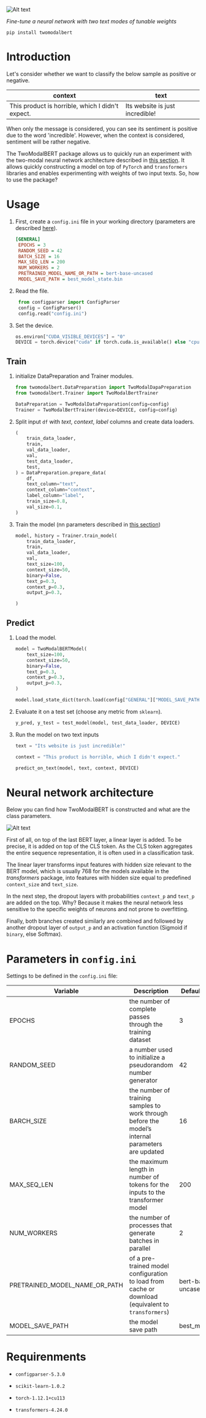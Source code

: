 ![Alt text](https://github.com/zuzadeu/twomodalbert/blob/develop/images/2022-11-09-19-01-23-image.png)

*Fine-tune a neural network with two text modes of tunable weights*

`pip install twomodalbert`

# Introduction

Let's consider whether we want to classify the below sample as positive or negative.

| context                                          | text                            |
| ------------------------------------------------ | ------------------------------- |
| This product is horrible, which I didn't expect. | Its website is just incredible! |

When only the message is considered, you can see its sentiment is positive due to the word 'incredible'. However, when the context is considered, sentiment will be rather negative.

The TwoModalBERT package allows us to quickly run an experiment with the two-modal neural network architecture described in [this section](https://github.com/zuzadeu/twomodalbert#neural-network-architecture). It allows quickly constructing a model on top of `PyTorch` and `transformers` libraries and enables experimenting with weights of two input texts. So, how to use the package?

# Usage

1. First, create a `config.ini` file in your working directory (parameters are described [here](https://github.com/zuzadeu/twomodalbert#parameters-in-configini)). 
   
   ```ini
   [GENERAL]
    EPOCHS = 3
    RANDOM_SEED = 42
    BATCH_SIZE = 16
    MAX_SEQ_LEN = 200
    NUM_WORKERS = 2
    PRETRAINED_MODEL_NAME_OR_PATH = bert-base-uncased
    MODEL_SAVE_PATH = best_model_state.bin
   ```

2. Read the file.
   
   ```python
    from configparser import ConfigParser
    config = ConfigParser()
    config.read("config.ini")
   ```

3. Set the device.
   
   ```python
   os.environ["CUDA_VISIBLE_DEVICES"] = "0"
   DEVICE = torch.device("cuda" if torch.cuda.is_available() else "cpu")
   ```

## Train

1. initialize  DataPreparation and Trainer modules.
   
   ```python
   from twomodalbert.DataPreparation import TwoModalDapaPreparation
   from twomodalbert.Trainer import TwoModalBertTrainer
   
   DataPreparation = TwoModalDataPreparation(config=config)
   Trainer = TwoModalBertTrainer(device=DEVICE, config=config)
   ```

2. Split input `df`  with *text*, *context*, *label* columns and create data loaders.
   
   ```python
   (
       train_data_loader,
       train,
       val_data_loader,
       val,
       test_data_loader,
       test,
   ) = DataPreparation.prepare_data(
       df,
       text_column="text",
       context_column="context",
       label_column="label",
       train_size=0.8,
       val_size=0.1,
   )
   ```

3. Train the model (nn parameters described in [this section](https://github.com/zuzadeu/twomodalbert#neural-network-architecture))
   
   ```python
   model, history = Trainer.train_model(
       train_data_loader,
       train,
       val_data_loader,
       val,
       text_size=100,
       context_size=50,
       binary=False,
       text_p=0.3,
       context_p=0.3,
       output_p=0.3,
   
   )
   ```

## Predict

1. Load the model.
   
   ```python
   model = TwoModalBERTModel(
       text_size=100,
       context_size=50,
       binary=False,
       text_p=0.3,
       context_p=0.3,
       output_p=0.3,
   )
   
   model.load_state_dict(torch.load(config["GENERAL"]["MODEL_SAVE_PATH"]))
   ```

2. Evaluate it on a test set (choose any metric from `sklearn`).
   
   ```python
   y_pred, y_test = test_model(model, test_data_loader, DEVICE)
   ```

3. Run the model on two text inputs
   
   ```python
   text = "Its website is just incredible!"
   
   context = "This product is horrible, which I didn't expect."
   
   predict_on_text(model, text, context, DEVICE)
   ```

# Neural network architecture

Below you can find how TwoModalBERT is constructed and what are the class parameters.

![Alt text](https://github.com/zuzadeu/twomodalbert/blob/develop/images/2022-11-01-17-55-38-image.png)

First of all, on top of the last BERT layer, a linear layer is added. To be precise, it is added on top of the CLS token. As the CLS token aggregates the entire sequence representation, it is often used in a classification task.

The linear layer transforms input features with hidden size relevant to the BERT model, which is usually 768 for the models available in the *transformers* package, into features with hidden size equal to predefined `context_size` and `text_size`.

In the next step, the dropout layers with probabilities `context_p` and `text_p` are added on the top. Why? Because it makes the neural network less sensitive to the specific weights of neurons and not prone to overfitting.

Finally, both branches created similarly are combined and followed by another dropout layer of `output_p` and an activation function (Sigmoid if `binary`, else Softmax). 

# Parameters in `config.ini`

Settings to be defined in the  `config.ini` file:

| Variable                      | Description                                                                                        | Default Value     |
| ----------------------------- | -------------------------------------------------------------------------------------------------- | ----------------- |
| EPOCHS                        | the number of complete passes through the training dataset                                         | 3                 |
| RANDOM_SEED                   | a number used to initialize a pseudorandom number generator                                        | 42                |
| BARCH_SIZE                    | the number of training samples to work through before the model’s internal parameters are updated  | 16                |
| MAX_SEQ_LEN                   | the maximum length in number of tokens for the inputs to the transformer model                     | 200               |
| NUM_WORKERS                   | the number of processes that generate batches in parallel                                          | 2                 |
| PRETRAINED_MODEL_NAME_OR_PATH | of a pre-trained model configuration to load from cache or download (equivalent to `transformers`) | bert-base-uncased |
| MODEL_SAVE_PATH               | the model save path                                                                                | best_model.bin    |

# Requirenments

- `configparser-5.3.0`

- `scikit-learn-1.0.2`

- `torch-1.12.1+cu113`

- `transformers-4.24.0`
